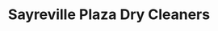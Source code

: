 ---
title: "Sayreville Plaza Dry Cleaners"
url: /south-amboy/sayreville-plaza-dry-cleaners/
shop: Wäscherei
---